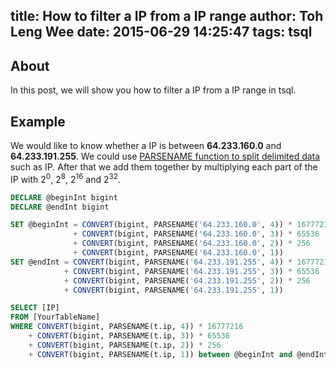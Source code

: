 title: How to filter a IP from a IP range
author: Toh Leng Wee
date: 2015-06-29 14:25:47
tags: tsql
---
## About
In this post, we will show you how to filter a IP from a IP range in tsql.

## Example
We would like to know whether a IP is between **64.233.160.0** and **64.233.191.255**.
We could use <a href="http://www.sqlteam.com/article/using-the-parsename-function-to-split-delimited-data" target="_blank" >PARSENAME function to split delimited data</a> such as IP. After that we add them together by multiplying each part of the IP with 2<sup>0</sup>, 2<sup>8</sup>, 2<sup>16</sup> and 2<sup>32</sup>.

```sql
DECLARE @beginInt bigint
DECLARE @endInt bigint

SET @beginInt = CONVERT(bigint, PARSENAME('64.233.160.0', 4)) * 16777216
              + CONVERT(bigint, PARSENAME('64.233.160.0', 3)) * 65536
              + CONVERT(bigint, PARSENAME('64.233.160.0', 2)) * 256
              + CONVERT(bigint, PARSENAME('64.233.160.0', 1))
SET @endInt = CONVERT(bigint, PARSENAME('64.233.191.255', 4)) * 16777216
            + CONVERT(bigint, PARSENAME('64.233.191.255', 3)) * 65536
            + CONVERT(bigint, PARSENAME('64.233.191.255', 2)) * 256
            + CONVERT(bigint, PARSENAME('64.233.191.255', 1))

SELECT [IP]
FROM [YourTableName]
WHERE CONVERT(bigint, PARSENAME(t.ip, 4)) * 16777216
    + CONVERT(bigint, PARSENAME(t.ip, 3)) * 65536
    + CONVERT(bigint, PARSENAME(t.ip, 2)) * 256
    + CONVERT(bigint, PARSENAME(t.ip, 1)) between @beginInt and @endInt
```